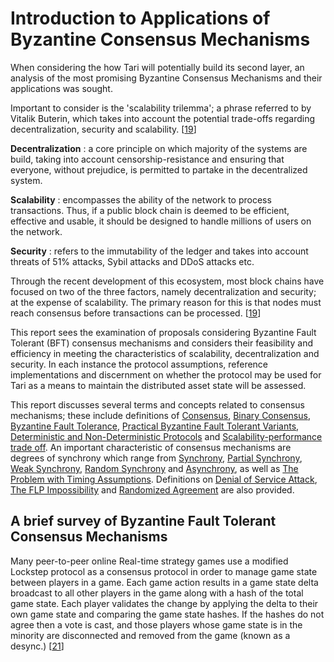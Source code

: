 # Introduction to Applications of Byzantine Consensus Mechanisms 

When considering the how Tari will potentially build its second layer, an analysis of the most promising Byzantine Consensus Mechanisms and their applications was sought. 

Important to consider is the 'scalability trilemma'; a phrase referred to by Vitalik Buterin, which takes into account the potential trade-offs regarding decentralization, security and scalability. [[19]]

**Decentralization** : a core principle on which majority of the systems are build, taking into account censorship-resistance and ensuring that everyone, without prejudice, is permitted to partake in the decentralized system. 

**Scalability** : encompasses the ability of the network to process transactions. Thus, if a public block chain is deemed to be efficient, effective and usable, it should be designed to handle millions of users on the network. 

**Security** : refers to the immutability of the ledger and takes into account threats of 51% attacks, Sybil attacks and DDoS attacks etc. 

Through the recent development of this ecosystem, most block chains have focused on two of the three factors, namely decentralization and security; at the expense of scalability. The primary reason for this is that nodes must reach consensus before transactions can be processed. [[19]]

This report sees the examination of proposals considering Byzantine Fault Tolerant (BFT) consensus mechanisms and considers their feasibility and efficiency in meeting the characteristics of scalability, decentralization and security. In each instance the protocol assumptions, reference implementations and discernment on whether the protocol may be used for Tari as a means to maintain the distributed asset state will be assessed. 

This report discusses several terms and concepts related to consensus mechanisms; these include definitions of [Consensus](./Appendix.md#consensus), [Binary Consensus](./Appendix.md#binary-consensus), [Byzantine Fault Tolerance](./Appendix.md#byzantine-fault-tolerance), [Practical Byzantine Fault Tolerant Variants](./Appendix.md#practical-byzantine-fault-tolerant-variants), [Deterministic and Non-Deterministic Protocols](./Appendix.md#deterministic-and-non-deterministic-protocols) and [Scalability-performance trade off](./Appendix.md#scalability-performance-trade-off). An important characteristic of consensus mechanisms are degrees of synchrony which range from [Synchrony](./Appendix.md#synchrony), [Partial Synchrony](./Appendix.md#partial-synchrony), [Weak Synchrony](./Appendix.md#weak-synchrony), [Random Synchrony](./Appendix.md#random-synchrony) and [Asynchrony](./Appendix.md#asynchrony), as well as [The Problem with Timing Assumptions](./Appendix.md#the-problem-with-timing-assumptions). Definitions on [Denial of Service Attack](./Appendix.md#denial-of-service-attack), [The FLP Impossibility](./Appendix.md#the-flp-impossibility) and [Randomized Agreement](./Appendix.md#randomized-agreement) are also provided.

## A brief survey of Byzantine Fault Tolerant Consensus Mechanisms

Many peer-to-peer online Real-time strategy games use a modified Lockstep protocol as a consensus protocol in order to manage game state between players in a game. Each game action results in a game state delta broadcast to all other  players in the game along with a hash of the total game state. Each player validates the change by applying the delta to their own game state and comparing the game state hashes. If the hashes do not agree then a vote is cast, and those players whose game state is in the minority are disconnected and removed from the game (known as a desync.) [[21]]

[19]: https://bitcoinist.com/breaking-down-the-scalability-trilemma/
"Breaking down the Blockchain 
Scalability Trilemma, Asolo,"

[21]: https://en.wikipedia.org/wiki/Consensus_(computer_science)
"Consensus Mechanisms, Wikipedia"
